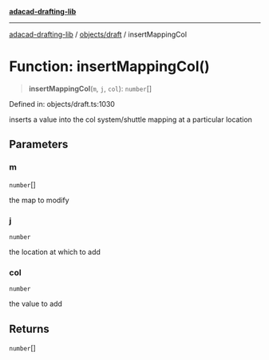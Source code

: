 [**adacad-drafting-lib**](../../../README.md)

***

[adacad-drafting-lib](../../../modules.md) / [objects/draft](../README.md) / insertMappingCol

# Function: insertMappingCol()

> **insertMappingCol**(`m`, `j`, `col`): `number`[]

Defined in: objects/draft.ts:1030

inserts a value into the col system/shuttle mapping at a particular location

## Parameters

### m

`number`[]

the map to modify

### j

`number`

the location at which to add

### col

`number`

the value to add

## Returns

`number`[]
